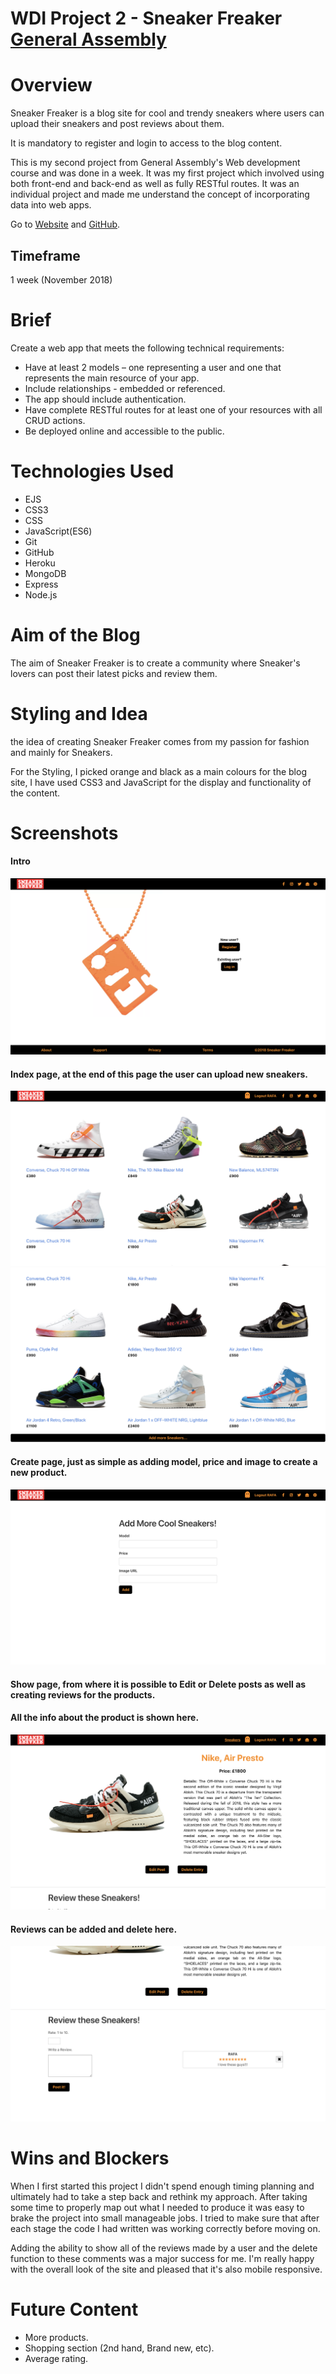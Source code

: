 # WDI Project 2 - Sneaker Freaker [General Assembly](https://camo.githubusercontent.com/6ce15b81c1f06d716d753a61f5db22375fa684da/68747470733a2f2f67612d646173682e73332e616d617a6f6e6177732e636f6d2f70726f64756374696f6e2f6173736574732f6c6f676f2d39663838616536633963333837313639306533333238306663663535376633332e706e67)

# Overview

Sneaker Freaker is a blog site for cool and trendy sneakers where users can upload their sneakers and post reviews about them.

It is mandatory to register and login to access to the blog content.

This is my second project from General Assembly's Web development course and was done in a week. It was my first project which involved using both front-end and back-end as well as fully RESTful routes. It was an individual project and made me understand the concept of incorporating data into web apps.

Go to [Website](https://project2-sneakerfreaker.herokuapp.com) and [GitHub](https://github.com/Rafcoding/wdi-project-two).

## Timeframe

1 week (November 2018)

# Brief

Create a web app that meets the following technical requirements:

* Have at least 2 models – one representing a user and one that represents the main resource of your app.
* Include relationships - embedded or referenced.
* The app should include authentication.
* Have complete RESTful routes for at least one of your resources with all CRUD actions.
* Be deployed online and accessible to the public.


# Technologies Used

* EJS
* CSS3
* CSS
* JavaScript(ES6)
* Git
* GitHub
* Heroku
* MongoDB
* Express
* Node.js

# Aim of the Blog

The aim of Sneaker Freaker is to create a community where Sneaker's lovers can post their latest picks and review them.


# Styling and Idea

the idea of creating Sneaker Freaker comes from my passion for fashion and mainly for Sneakers.

For the Styling, I picked orange and black as a main colours for the blog site, I have used CSS3 and JavaScript for the display and functionality of the content.

# Screenshots

#### Intro
![Intro page](public/screenshots/intro.png)

#### Index page, at the end of this page the user can upload new sneakers.

![Intro page](public/screenshots/index.png)
![Intro page](public/screenshots/index2.png)

#### Create page, just as simple as adding model, price and image to create a new product.

![Intro page](public/screenshots/create.png)

#### Show page, from where it is possible to Edit or Delete posts as well as creating reviews for the products.

#### All the info about the product is shown here.

![Intro page](public/screenshots/show.png)

#### Reviews can be added and delete here.

![Intro page](public/screenshots/review.png)


# Wins and Blockers

When I first started this project I didn't spend enough timing planning and ultimately had to take a step back and rethink my approach. After taking some time to properly map out what I needed to produce it was easy to brake the project into small manageable jobs. I tried to make sure that after each stage the code I had written was working correctly before moving on.

Adding the ability to show all of the reviews made by a user and the delete function to these comments was a major success for me. I'm really happy with the overall look of the site and pleased that it's also mobile responsive.

# Future Content

* More products.
* Shopping section (2nd hand, Brand new, etc).
* Average rating.
